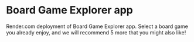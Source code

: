 # Board Game Explorer app
Render.com deployment of Board Game Explorer app.
Select a board game you already enjoy, and we will recommend 5 more that you might also like!
